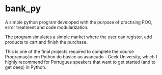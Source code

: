 # bank_py

A simple python program developed with the purpose of practising POO, error treatment and code modularization.

The program simulates a simple market where the user can register, add products to cart and finish the purchase.

This is one of the final projects required to complete the course Programação em Python do básico ao avançado - Geek University, which I highly recommend for Portugues speakers that want to get started (and to get deep) in Python.
